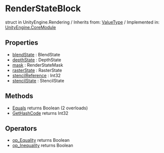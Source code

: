 # RenderStateBlock
struct in UnityEngine.Rendering
 / Inherits from: <a href="https://docs.unity3d.com/6000.1/Documentation/ScriptReference/ValueType.html">ValueType</a> / Implemented in: <a href="https://docs.unity3d.com/6000.1/Documentation/ScriptReference/UnityEngine.CoreModule.html">UnityEngine.CoreModule</a>

## Properties
- <a href="https://docs.unity3d.com/6000.1/Documentation/ScriptReference/RenderStateBlock-blendState.html">blendState</a> : BlendState
- <a href="https://docs.unity3d.com/6000.1/Documentation/ScriptReference/RenderStateBlock-depthState.html">depthState</a> : DepthState
- <a href="https://docs.unity3d.com/6000.1/Documentation/ScriptReference/RenderStateBlock-mask.html">mask</a> : RenderStateMask
- <a href="https://docs.unity3d.com/6000.1/Documentation/ScriptReference/RenderStateBlock-rasterState.html">rasterState</a> : RasterState
- <a href="https://docs.unity3d.com/6000.1/Documentation/ScriptReference/RenderStateBlock-stencilReference.html">stencilReference</a> : Int32
- <a href="https://docs.unity3d.com/6000.1/Documentation/ScriptReference/RenderStateBlock-stencilState.html">stencilState</a> : StencilState

## Methods
- <a href="https://docs.unity3d.com/6000.1/Documentation/ScriptReference/RenderStateBlock.Equals.html">Equals</a> returns Boolean (2 overloads)
- <a href="https://docs.unity3d.com/6000.1/Documentation/ScriptReference/RenderStateBlock.GetHashCode.html">GetHashCode</a> returns Int32

## Operators
- <a href="https://docs.unity3d.com/6000.1/Documentation/ScriptReference/RenderStateBlock.op_Equality.html">op_Equality</a> returns Boolean
- <a href="https://docs.unity3d.com/6000.1/Documentation/ScriptReference/RenderStateBlock.op_Inequality.html">op_Inequality</a> returns Boolean
